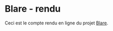 # Blare - rendu

Ceci est le compte rendu en ligne du projet [Blare](https://gitlab.com/alexis-philip/blare).
